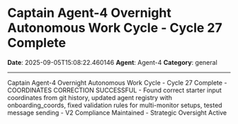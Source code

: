 # Captain Agent-4 Overnight Autonomous Work Cycle - Cycle 27 Complete

**Date**: 2025-09-05T15:08:22.460146
**Agent**: Agent-4
**Category**: general

---

Captain Agent-4 Overnight Autonomous Work Cycle - Cycle 27 Complete - COORDINATES CORRECTION SUCCESSFUL - Found correct starter input coordinates from git history, updated agent registry with onboarding_coords, fixed validation rules for multi-monitor setups, tested message sending - V2 Compliance Maintained - Strategic Oversight Active
